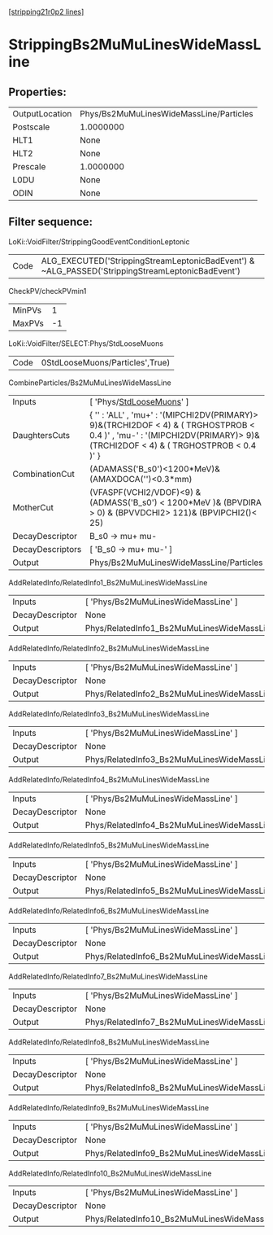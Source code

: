 [[stripping21r0p2 lines]](./stripping21r0p2-index)

# StrippingBs2MuMuLinesWideMassLine

## Properties:

|                |                                         |
|----------------|-----------------------------------------|
| OutputLocation | Phys/Bs2MuMuLinesWideMassLine/Particles |
| Postscale      | 1.0000000                               |
| HLT1           | None                                    |
| HLT2           | None                                    |
| Prescale       | 1.0000000                               |
| L0DU           | None                                    |
| ODIN           | None                                    |

## Filter sequence:

LoKi::VoidFilter/StrippingGoodEventConditionLeptonic

|      |                                                                                                  |
|------|--------------------------------------------------------------------------------------------------|
| Code | ALG_EXECUTED('StrippingStreamLeptonicBadEvent') & ~ALG_PASSED('StrippingStreamLeptonicBadEvent') |

CheckPV/checkPVmin1

|        |     |
|--------|-----|
| MinPVs | 1   |
| MaxPVs | -1  |

LoKi::VoidFilter/SELECT:Phys/StdLooseMuons

|      |                                 |
|------|---------------------------------|
| Code | 0StdLooseMuons/Particles',True) |

CombineParticles/Bs2MuMuLinesWideMassLine

|                  |                                                                                                                                                                              |
|------------------|------------------------------------------------------------------------------------------------------------------------------------------------------------------------------|
| Inputs           | [ 'Phys/[StdLooseMuons](./stripping21r0p2-commonparticles-stdloosemuons)' ]                                                                                                |
| DaughtersCuts    | { '' : 'ALL' , 'mu+' : '(MIPCHI2DV(PRIMARY)\> 9)&(TRCHI2DOF \< 4) & ( TRGHOSTPROB \< 0.4 )' , 'mu-' : '(MIPCHI2DV(PRIMARY)\> 9)&(TRCHI2DOF \< 4) & ( TRGHOSTPROB \< 0.4 )' } |
| CombinationCut   | (ADAMASS('B_s0')\<1200\*MeV)& (AMAXDOCA('')\<0.3\*mm)                                                                                                                        |
| MotherCut        | (VFASPF(VCHI2/VDOF)\<9) & (ADMASS('B_s0') \< 1200\*MeV )& (BPVDIRA \> 0) & (BPVVDCHI2\> 121)& (BPVIPCHI2()\< 25)                                                             |
| DecayDescriptor  | B_s0 -\> mu+ mu-                                                                                                                                                             |
| DecayDescriptors | [ 'B_s0 -\> mu+ mu-' ]                                                                                                                                                     |
| Output           | Phys/Bs2MuMuLinesWideMassLine/Particles                                                                                                                                      |

AddRelatedInfo/RelatedInfo1_Bs2MuMuLinesWideMassLine

|                 |                                                      |
|-----------------|------------------------------------------------------|
| Inputs          | [ 'Phys/Bs2MuMuLinesWideMassLine' ]                |
| DecayDescriptor | None                                                 |
| Output          | Phys/RelatedInfo1_Bs2MuMuLinesWideMassLine/Particles |

AddRelatedInfo/RelatedInfo2_Bs2MuMuLinesWideMassLine

|                 |                                                      |
|-----------------|------------------------------------------------------|
| Inputs          | [ 'Phys/Bs2MuMuLinesWideMassLine' ]                |
| DecayDescriptor | None                                                 |
| Output          | Phys/RelatedInfo2_Bs2MuMuLinesWideMassLine/Particles |

AddRelatedInfo/RelatedInfo3_Bs2MuMuLinesWideMassLine

|                 |                                                      |
|-----------------|------------------------------------------------------|
| Inputs          | [ 'Phys/Bs2MuMuLinesWideMassLine' ]                |
| DecayDescriptor | None                                                 |
| Output          | Phys/RelatedInfo3_Bs2MuMuLinesWideMassLine/Particles |

AddRelatedInfo/RelatedInfo4_Bs2MuMuLinesWideMassLine

|                 |                                                      |
|-----------------|------------------------------------------------------|
| Inputs          | [ 'Phys/Bs2MuMuLinesWideMassLine' ]                |
| DecayDescriptor | None                                                 |
| Output          | Phys/RelatedInfo4_Bs2MuMuLinesWideMassLine/Particles |

AddRelatedInfo/RelatedInfo5_Bs2MuMuLinesWideMassLine

|                 |                                                      |
|-----------------|------------------------------------------------------|
| Inputs          | [ 'Phys/Bs2MuMuLinesWideMassLine' ]                |
| DecayDescriptor | None                                                 |
| Output          | Phys/RelatedInfo5_Bs2MuMuLinesWideMassLine/Particles |

AddRelatedInfo/RelatedInfo6_Bs2MuMuLinesWideMassLine

|                 |                                                      |
|-----------------|------------------------------------------------------|
| Inputs          | [ 'Phys/Bs2MuMuLinesWideMassLine' ]                |
| DecayDescriptor | None                                                 |
| Output          | Phys/RelatedInfo6_Bs2MuMuLinesWideMassLine/Particles |

AddRelatedInfo/RelatedInfo7_Bs2MuMuLinesWideMassLine

|                 |                                                      |
|-----------------|------------------------------------------------------|
| Inputs          | [ 'Phys/Bs2MuMuLinesWideMassLine' ]                |
| DecayDescriptor | None                                                 |
| Output          | Phys/RelatedInfo7_Bs2MuMuLinesWideMassLine/Particles |

AddRelatedInfo/RelatedInfo8_Bs2MuMuLinesWideMassLine

|                 |                                                      |
|-----------------|------------------------------------------------------|
| Inputs          | [ 'Phys/Bs2MuMuLinesWideMassLine' ]                |
| DecayDescriptor | None                                                 |
| Output          | Phys/RelatedInfo8_Bs2MuMuLinesWideMassLine/Particles |

AddRelatedInfo/RelatedInfo9_Bs2MuMuLinesWideMassLine

|                 |                                                      |
|-----------------|------------------------------------------------------|
| Inputs          | [ 'Phys/Bs2MuMuLinesWideMassLine' ]                |
| DecayDescriptor | None                                                 |
| Output          | Phys/RelatedInfo9_Bs2MuMuLinesWideMassLine/Particles |

AddRelatedInfo/RelatedInfo10_Bs2MuMuLinesWideMassLine

|                 |                                                       |
|-----------------|-------------------------------------------------------|
| Inputs          | [ 'Phys/Bs2MuMuLinesWideMassLine' ]                 |
| DecayDescriptor | None                                                  |
| Output          | Phys/RelatedInfo10_Bs2MuMuLinesWideMassLine/Particles |
